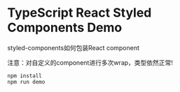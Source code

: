 TypeScript React Styled Components Demo
=====================================================

styled-components如何包装React component

注意：对自定义的component进行多次wrap，类型依然正常!

```
npm install
npm run demo
```
